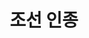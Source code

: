 ---
layout: hubs
key: Q483631
title: 조선 인종
name: 조선 인종
image: 
description: 조선 12대 임금
score: 3.272229893783417e-05
degree: 4
---